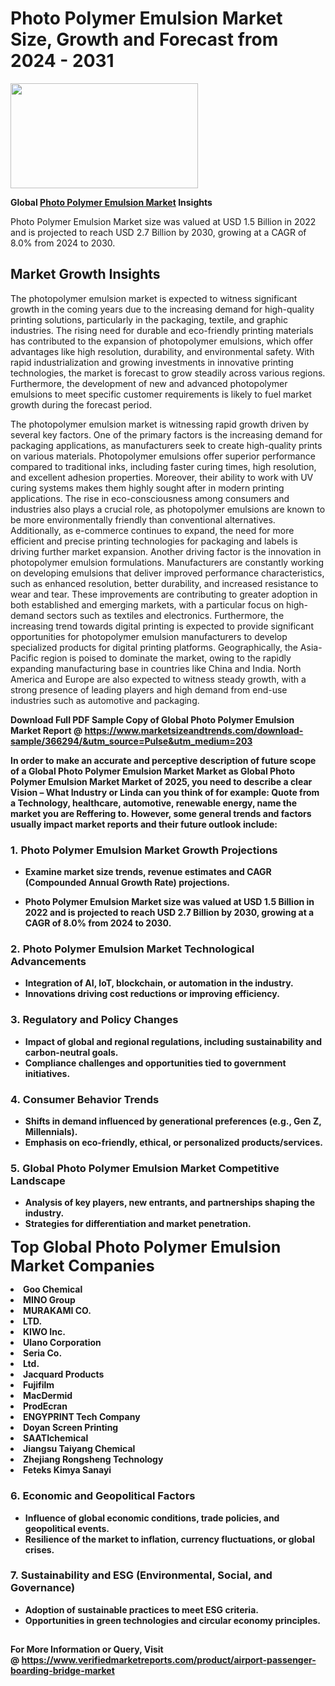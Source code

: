 <H1>Photo Polymer Emulsion Market Size, Growth and Forecast from 2024 - 2031</H1><img class="aligncenter size-medium wp-image-584254" src="https://thirdeyenews.in/wp-content/uploads/2024/09/Global-Market-Research-300x168.jpeg" alt="" width="300" height="168" /><p><strong>Global&nbsp;<a href="https://www.marketsizeandtrends.com/download-sample/366294/&amp;utm_source=Pulse&amp;utm_medium=203">Photo Polymer Emulsion Market</a> Insights</strong></p><p>Photo Polymer Emulsion Market size was valued at USD 1.5 Billion in 2022 and is projected to reach USD 2.7 Billion by 2030, growing at a CAGR of 8.0% from 2024 to 2030.</p><p><h2>Market Growth Insights</h2> <p>The photopolymer emulsion market is expected to witness significant growth in the coming years due to the increasing demand for high-quality printing solutions, particularly in the packaging, textile, and graphic industries. The rising need for durable and eco-friendly printing materials has contributed to the expansion of photopolymer emulsions, which offer advantages like high resolution, durability, and environmental safety. With rapid industrialization and growing investments in innovative printing technologies, the market is forecast to grow steadily across various regions. Furthermore, the development of new and advanced photopolymer emulsions to meet specific customer requirements is likely to fuel market growth during the forecast period.</p> <p><strong></strong></p> <p>The photopolymer emulsion market is witnessing rapid growth driven by several key factors. One of the primary factors is the increasing demand for packaging applications, as manufacturers seek to create high-quality prints on various materials. Photopolymer emulsions offer superior performance compared to traditional inks, including faster curing times, high resolution, and excellent adhesion properties. Moreover, their ability to work with UV curing systems makes them highly sought after in modern printing applications. The rise in eco-consciousness among consumers and industries also plays a crucial role, as photopolymer emulsions are known to be more environmentally friendly than conventional alternatives. Additionally, as e-commerce continues to expand, the need for more efficient and precise printing technologies for packaging and labels is driving further market expansion. Another driving factor is the innovation in photopolymer emulsion formulations. Manufacturers are constantly working on developing emulsions that deliver improved performance characteristics, such as enhanced resolution, better durability, and increased resistance to wear and tear. These improvements are contributing to greater adoption in both established and emerging markets, with a particular focus on high-demand sectors such as textiles and electronics. Furthermore, the increasing trend towards digital printing is expected to provide significant opportunities for photopolymer emulsion manufacturers to develop specialized products for digital printing platforms. Geographically, the Asia-Pacific region is poised to dominate the market, owing to the rapidly expanding manufacturing base in countries like China and India. North America and Europe are also expected to witness steady growth, with a strong presence of leading players and high demand from end-use industries such as automotive and packaging. <p><strong></p><p><span class=""><strong>Download Full PDF Sample Copy of Global Photo Polymer Emulsion Market Report</strong> @ <a href="https://www.marketsizeandtrends.com/download-sample/366294/&amp;utm_source=Pulse&amp;utm_medium=203" target="_blank">https://www.marketsizeandtrends.com/download-sample/366294/&amp;utm_source=Pulse&amp;utm_medium=203</a></span></p><p>In order to make an accurate and perceptive description of future scope of a Global&nbsp;Photo Polymer Emulsion Market Market as Global&nbsp;Photo Polymer Emulsion Market Market of 2025, you need to describe a clear Vision &ndash; What Industry or Linda can you think of for example: Quote from a Technology, healthcare, automotive, renewable energy, name the market you are Reffering to. However, some general trends and factors usually impact market reports and their future outlook include:</p><h3>1.&nbsp;<strong>Photo Polymer Emulsion Market Growth Projections</strong></h3><ul><li>Examine market size trends, revenue estimates and CAGR (Compounded Annual Growth Rate) projections.</li><li><p>Photo Polymer Emulsion Market size was valued at USD 1.5 Billion in 2022 and is projected to reach USD 2.7 Billion by 2030, growing at a CAGR of 8.0% from 2024 to 2030.</p></li></ul><h3>2.&nbsp;<strong>Photo Polymer Emulsion Market Technological Advancements</strong></h3><ul><li>Integration of AI, IoT, blockchain, or automation in the industry.</li><li>Innovations driving cost reductions or improving efficiency.</li></ul><h3>3.&nbsp;<strong>Regulatory and Policy Changes</strong></h3><ul><li>Impact of global and regional regulations, including sustainability and carbon-neutral goals.</li><li>Compliance challenges and opportunities tied to government initiatives.</li></ul><h3>4.&nbsp;<strong>Consumer Behavior Trends</strong></h3><ul><li>Shifts in demand influenced by generational preferences (e.g., Gen Z, Millennials).</li><li>Emphasis on eco-friendly, ethical, or personalized products/services.</li></ul><h3>5.&nbsp;<strong>Global Photo Polymer Emulsion Market Competitive Landscape</strong></h3><ul><li>Analysis of key players, new entrants, and partnerships shaping the industry.</li><li>Strategies for differentiation and market penetration.</li></ul><p data-pm-slice="1 1 []"><span style="color: inherit; font-family: inherit; font-size: 25px;">Top Global Photo Polymer Emulsion Market Companies</span></p><div class="" data-test-id=""><p><li>Goo Chemical</li><li> MINO Group</li><li> MURAKAMI CO.</li><li> LTD.</li><li> KIWO Inc.</li><li> Ulano Corporation</li><li> Seria Co.</li><li>Ltd.</li><li> Jacquard Products</li><li> Fujifilm</li><li> MacDermid</li><li> ProdEcran</li><li> ENGYPRINT Tech Company</li><li> Doyan Screen Printing</li><li> SAATIchemical</li><li> Jiangsu Taiyang Chemical</li><li> Zhejiang Rongsheng Technology</li><li> Feteks Kimya Sanayi</li></p></div><h3>6.&nbsp;<strong>Economic and Geopolitical Factors</strong></h3><ul><li>Influence of global economic conditions, trade policies, and geopolitical events.</li><li>Resilience of the market to inflation, currency fluctuations, or global crises.</li></ul><h3>7.&nbsp;<strong>Sustainability and ESG (Environmental, Social, and Governance)</strong></h3><ul><li>Adoption of sustainable practices to meet ESG criteria.</li><li>Opportunities in green technologies and circular economy principles.</li></ul><h2><strong style="font-size: 14px;">For More Information or Query, Visit @&nbsp;</strong><a style="background-color: #ffffff; font-size: 14px;" href="https://www.marketsizeandtrends.com/report/photo-polymer-emulsion-market/" target="_blank">https://www.verifiedmarketreports.com/product/airport-passenger-boarding-bridge-market</a></h2>
